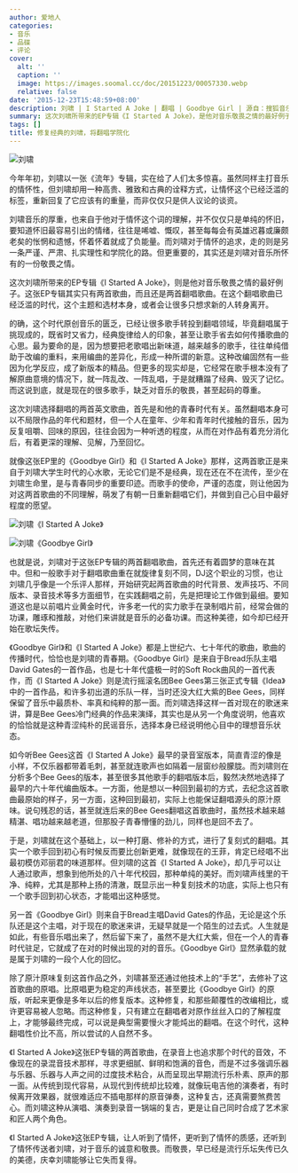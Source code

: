 ```yaml
---
author: 爱地人
categories:
- 音乐
- 品碟
- 评论
cover:
  alt: ''
  caption: ''
  image: https://images.soomal.cc/doc/20151223/00057330.webp
  relative: false
date: '2015-12-23T15:48:59+08:00'
description: 刘啸 | I Started A Joke | 翻唱 | Goodbye Girl | 源自：搜狐音乐 | 版权：转载 |  平均/总评分：09.67/29
summary: 这次刘啸所带来的EP专辑《I Started A Joke》，是他对音乐敬畏之情的最好例子。这张EP专辑其实只有两首歌曲，而且还是两首翻唱歌曲。在这个翻唱歌曲已经泛滥的时代，这个主题和选材本身，或者会让很多只想求新的人转身离开……
tags: []
title: 修复经典的刘啸，将翻唱学院化
---
```


![刘啸](https://images.soomal.cc/doc/20151223/00057330.webp)





今年年初，刘啸以一张《流年》专辑，实在给了人们太多惊喜。虽然同样主打音乐的情怀性，但刘啸却用一种高贵、雅致和古典的诠释方式，让情怀这个已经泛滥的标签，重新回复了它应该有的重量，而非仅仅只是供人议论的谈资。

刘啸音乐的厚重，也来自于他对于情怀这个词的理解，并不仅仅只是单纯的怀旧，要知道怀旧最容易引出的情绪，往往是唏嘘、慨叹，甚至每每会有英雄迟暮或廉颇老矣的怅惘和遗憾，怀着怀着就成了负能量。而刘啸对于情怀的追求，走的则是另一条严谨、严肃、扎实理性和学院化的路。但更重要的，其实还是刘啸对音乐所怀有的一份敬畏之情。

这次刘啸所带来的EP专辑《I Started A Joke》，则是他对音乐敬畏之情的最好例子。这张EP专辑其实只有两首歌曲，而且还是两首翻唱歌曲。在这个翻唱歌曲已经泛滥的时代，这个主题和选材本身，或者会让很多只想求新的人转身离开。

的确，这个时代原创音乐的匮乏，已经让很多歌手转投到翻唱领域，毕竟翻唱属于挑现成的，既省时又省力，经典旋律给人的印象，甚至让歌手省去如何传播歌曲的心思。最为要命的是，因为想要把老歌唱出新味道，越来越多的歌手，往往单纯借助于改编的重料，来用编曲的差异化，形成一种所谓的新意。这种改编固然有一些因为化学反应，成了新版本的精品。但更多的现实却是，它经常在歌手根本没有了解原曲意境的情况下，就一阵乱改、一阵乱唱，于是就糟蹋了经典、毁灭了记忆。而这说到底，就是现在的很多歌手，缺乏对音乐的敬畏，甚至起码的尊重。

这次刘啸选择翻唱的两首英文歌曲，首先是和他的青春时代有关。虽然翻唱本身可以不局限作品的年代和题材，但一个人在童年、少年和青年时代接触的音乐，因为反复咀嚼、回味的原因，往往会因为一种听透的程度，从而在对作品有着充分消化后，有着更深的理解、见解，乃至回忆。

就像这张EP里的《Goodbye Girl》和《I Started A Joke》那样，这两首歌正是来自于刘啸大学生时代的心水歌，无论它们是不是经典，现在还在不在流传，至少在刘啸生命里，是与青春同步的重要印迹。而歌手的使命，严谨的态度，则让他因为对这两首歌曲的不同理解，萌发了有朝一日重新翻唱它们，并做到自己心目中最好程度的愿望。

![刘啸《I Started A Joke》](https://images.soomal.cc/doc/20151223/00057328_01.webp)




![刘啸《Goodbye Girl》](https://images.soomal.cc/doc/20151223/00057329_01.webp)





也就是说，刘啸对于这张EP专辑的两首翻唱歌曲，首先还有着圆梦的意味在其中。但和一般歌手对于翻唱歌曲重在就旋律复刻不同，DJ这个职业的习惯，也让刘啸几乎像是一个乐评人那样，开始研究起两首歌曲的时代背景、发声技巧、不同版本、录音技术等多方面细节，在实践翻唱之前，先是把理论工作做到最细。要知道这也是以前唱片业黄金时代，许多老一代的实力歌手在录制唱片前，经常会做的功课，雕琢和推敲，对他们来讲就是音乐的必备功课。而这种美德，如今却已经开始在歌坛失传。

《Goodbye Girl》和《I Started A Joke》都是上世纪六、七十年代的歌曲，歌曲的传播时代，恰恰也是刘啸的青春期。《Goodbye Girl》是来自于Bread乐队主唱David Gates的一首作品，也是七十年代盛极一时的Soft Rock曲风的一首代表作，而《I Started A Joke》则是流行摇滚名团Bee Gees第三张正式专辑《Idea》中的一首作品，和许多初出道的乐队一样，当时还没大红大紫的Bee Gees，同样保留了音乐中最质朴、率真和纯粹的那一面。而刘啸选择这样一首对现在的歌迷来讲，算是Bee Gees冷门经典的作品来演绎，其实也是从另一个角度说明，他喜欢的恰恰就是这种青涩纯朴的民谣音乐，选择本身已经说明他心目中的理想音乐状态。

如今听Bee Gees这首《I Started A Joke》最早的录音室版本，简直青涩的像是小样，不仅乐器都带着毛刺，甚至就连歌声也如隔着一层窗纱般朦胧。而刘啸则在分析多个Bee Gees的版本，甚至很多其他歌手的翻唱版本后，毅然决然地选择了最早的六十年代编曲版本。一方面，他是想以一种回到最初的方式，去纪念这首歌曲最原始的样子，另一方面，这种回到最初，实际上也能保证翻唱源头的原汁原味。说句残忍的话，甚至就连后来的Bee Gees翻唱这首歌曲时，虽然技术越来越精湛、唱功越来越老道，但那股子青春懵懂的劲儿，同样也是回不去了。

于是，刘啸就在这个基础上，以一种打磨、修补的方式，进行了复刻式的翻唱。其实一个歌手回到初心有时候反而要比创新更难，就像现在的王菲，肯定已经唱不出最初模仿邓丽君的味道那样。但刘啸的这首《I Started A Joke》，却几乎可以让人通过歌声，想象到他所处的八十年代校园，那种单纯的美好。而刘啸声线里的干净、纯粹，尤其是那种上扬的清澈，既显示出一种复刻技术的功底，实际上也只有一个歌手回到初心状态，才能唱出这种感觉。



另一首《Goodbye Girl》则来自于Bread主唱David Gates的作品，无论是这个乐队还是这个主唱，对于现在的歌迷来讲，无疑早就是一个陌生的过去式。人生就是如此，有些音乐唱出来了，然后留下来了，虽然不是大红大紫，但在一个人的青春时代驻足，它就成了在对的时候出现的对的音乐。《Goodbye Girl》显然承载的就是属于刘啸的一段个人化的回忆。



除了原汁原味复刻这首作品之外，刘啸甚至还通过他技术上的“手艺”，去修补了这首歌曲的原唱。比原唱更为稳定的声线状态，甚至要比《Goodbye Girl》的原版，听起来更像是多年以后的修复版本。这种修复，和那些颠覆性的改编相比，或许更容易被人忽略。而这种修复，只有建立在翻唱者对原作丝丝入口的了解程度上，才能够最终完成，可以说是典型需要慢火才能炖出的翻唱。在这个时代，这种翻唱性价比不高，所以尝试的人自然不多。

《I Started A Joke》这张EP专辑的两首歌曲，在录音上也追求那个时代的音效，不像现在的录混音技术那样，寻求更细腻、鲜明和饱满的音色，而是不过多强调乐器与乐器、乐器与人声之间的过度技术粘合，从而呈现出早期流行乐朴素、原声的那一面。从传统到现代容易，从现代到传统却比较难，就像玩电吉他的演奏者，有时候离开效果器，就很难适应不插电那样的原音弹奏，这种复古，还真需要煞费苦心。而刘啸这种从演唱、演奏到录音一锅端的复古，更是让自己同时合成了艺术家和匠人两个角色。

《I Started A Joke》这张EP专辑，让人听到了情怀，更听到了情怀的质感，还听到了情怀传送者刘啸，对于音乐的诚意和敬畏。而敬畏，早已经是流行乐坛失传已久的美德，庆幸刘啸能够让它失而复得。